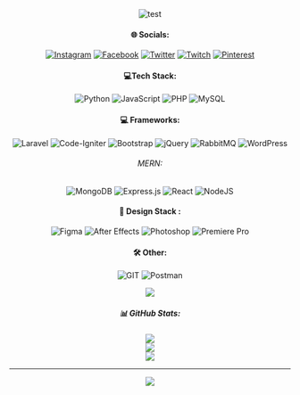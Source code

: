 <div align="center">
<img src="https://github-widgetbox.vercel.app/api/profile?username=Wa8De&data=repositories,stars,commits" alt="test" >

  
  #### **🌐 Socials:**
  [![Instagram](https://img.shields.io/badge/Instagram-%23E4405F.svg?logo=Instagram&logoColor=white)](https://instagram.com/elmejduube) 
  [![Facebook](https://img.shields.io/badge/Facebook-%231877F2.svg?logo=Facebook&logoColor=white)](https://facebook.com/moroccan.wade)
  [![Twitter](https://img.shields.io/badge/Twitter-%231DA1F2.svg?logo=Twitter&logoColor=white)](https://twitter.com/ussamae_) 
  [![Twitch](https://img.shields.io/badge/Twitch-%239146FF.svg?logo=Twitch&logoColor=white)](https://twitch.tv/Wa8De) 
  [![Pinterest](https://img.shields.io/badge/Pinterest-%23E60023.svg?logo=Pinterest&logoColor=white)](https://pinterest.com/morrocanwade) 


  #### **💻Tech Stack:**
  ![Python](https://img.shields.io/badge/python-3670A0?style=plastic&logo=python&logoColor=ffdd54)
  ![JavaScript](https://img.shields.io/badge/javascript-%23323330.svg?style=plastic&logo=javascript&logoColor=%23F7DF1E)
  ![PHP](https://img.shields.io/badge/php-%23777BB4.svg?style=plastic&logo=php&logoColor=white) 
  ![MySQL](https://img.shields.io/badge/mysql-%2300000f.svg?style=plastic&logo=mysql&logoColor=white)

  #### **💻 Frameworks:**
  ![Laravel](https://img.shields.io/badge/laravel-%23FF2D20.svg?style=plastic&logo=laravel&logoColor=white)
  ![Code-Igniter](https://img.shields.io/badge/CodeIgniter-%23EF4223.svg?style=plastic&logo=codeIgniter&logoColor=white) 
  ![Bootstrap](https://img.shields.io/badge/bootstrap-%238511FA.svg?style=plastic&logo=bootstrap&logoColor=white) 
  ![jQuery](https://img.shields.io/badge/jquery-%230769AD.svg?style=plastic&logo=jquery&logoColor=white)
  ![RabbitMQ](https://img.shields.io/badge/rabbitmq-FF6600?style=plastic&logo=rabbitmq&logoColor=white)
  ![WordPress](https://img.shields.io/badge/WordPress-%23117AC9.svg?style=plastic&logo=WordPress&logoColor=white) 

  ###### *MERN:*
  ![MongoDB](https://img.shields.io/badge/MongoDB-%234ea94b.svg?style=plastic&logo=mongodb&logoColor=white) 
  ![Express.js](https://img.shields.io/badge/express.js-%23404d59.svg?style=plastic&logo=express&logoColor=%2361DAFB) 
  ![React](https://img.shields.io/badge/react-%2320232a.svg?style=plastic&logo=react&logoColor=%2361DAFB)
  ![NodeJS](https://img.shields.io/badge/node.js-6DA55F?style=plastic&logo=node.js&logoColor=white) 

  #### **🎨 Design Stack :**
  ![Figma](https://img.shields.io/badge/figma-%23F24E1E.svg?style=plastic&logo=figma&logoColor=white) 
  ![ After Effects](https://img.shields.io/badge/Adobe%20After%20Effects-9999FF.svg?style=plastic&logo=Adobe%20After%20Effects&logoColor=white)
  ![ Photoshop](https://img.shields.io/badge/adobe%20photoshop-%2331A8FF.svg?style=plastic&logo=adobe%20photoshop&logoColor=white) 
  ![ Premiere Pro](https://img.shields.io/badge/Adobe%20Premiere%20Pro-9999FF.svg?style=plastic&logo=Adobe%20Premiere%20Pro&logoColor=white)

  #### **🛠️ Other:**
  ![GIT](https://img.shields.io/badge/Git-fc6d26?style=plastic&logo=git&logoColor=white)
  ![Postman](https://img.shields.io/badge/Postman-FF6C37?style=plastic&logo=postman&logoColor=white)
  <br/>

  
  [![](https://visitcount.itsvg.in/api?id=Wa8De&icon=2&color=0)](https://visitcount.itsvg.in)
  <h5>📊 GitHub Stats:</h5>
  <img src="https://github-readme-stats.vercel.app/api?username=Wa8De&theme=radical&hide_border=true&include_all_commits=true&count_private=true" /><br/>
  <img src="https://github-readme-streak-stats.herokuapp.com/?user=Wa8De&theme=radical&hide_border=true" /><br/>
  <img src="https://github-readme-stats.vercel.app/api/top-langs/?username=Wa8De&theme=radical&hide_border=true&include_all_commits=true&count_private=true&layout=compact" /><br/>

  
  <hr/>
  
  <img src="https://quotes-github-readme.vercel.app/api?type=vertical&theme=tokyonight" /><br/>

</div>

